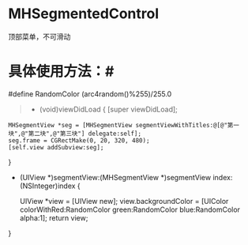 # MHSegmentedControl #
顶部菜单，不可滑动

# 具体使用方法：#

#define RandomColor (arc4random()%255)/255.0

> - (void)viewDidLoad {
    [super viewDidLoad];
    
    MHSegmentView *seg = [MHSegmentView segmentViewWithTitles:@[@"第一块",@"第二块",@"第三块"] delegate:self];
    seg.frame = CGRectMake(0, 20, 320, 480);
    [self.view addSubview:seg];       
}

- (UIView *)segmentView:(MHSegmentView *)segmentView index:(NSInteger)index {
    
    UIView *view = [UIView new];
    view.backgroundColor = [UIColor colorWithRed:RandomColor green:RandomColor blue:RandomColor alpha:1];
    return view;
    
}
> 
